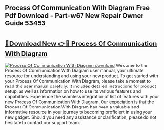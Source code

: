 ## Process Of Communication With Diagram Free Pdf Download - Part-w67 New Repair Owner Guide 53453

# <h2><a href="http://dfm8yk.blite.top/?on=Process+Of+Communication+With+Diagram">🔗Download New 👉🔴 Process Of Communication With Diagram</a></h2>

[![Process Of Communication With Diagram download](https://i.imgur.com/lujVjoI.png)](http://dfm8yk.blite.top/?on=Process+Of+Communication+With+Diagram)
Welcome to the Process Of Communication With Diagram user manual, your ultimate resource for understanding and using your new product. To get started with your Process Of Communication With Diagram, please take a moment to read this user manual carefully. It includes detailed instructions for product setup, as well as information on how to use its various features and capabilities. Experience the seamless integration of list of features with your new Process Of Communication With Diagram. Our expectation is that the Process Of Communication With Diagram has been a valuable and informative resource in your journey to becoming proficient in using your new gadget. Should you need any assistance or clarification, please do not hesitate to contact our support team.

